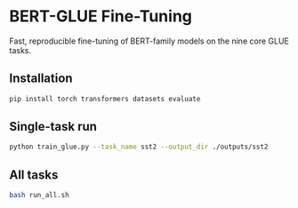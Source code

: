 # BERT-GLUE Fine-Tuning

Fast, reproducible fine-tuning of BERT-family models on the nine core GLUE tasks.

## Installation

```bash
pip install torch transformers datasets evaluate
```

## Single-task run

```bash
python train_glue.py --task_name sst2 --output_dir ./outputs/sst2
```

## All tasks

```bash
bash run_all.sh
```

